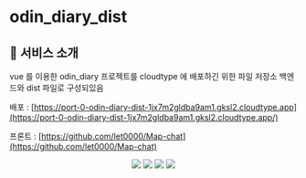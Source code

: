 # odin_diary_dist

## 🌟 서비스 소개

   vue 를 이용한 odin_diary 프로젝트를 cloudtype 에 배포하긴 위한 파일 저장소
   백엔드와 dist 파일로 구성되있음
   
   배포 : [https://port-0-odin-diary-dist-1jx7m2gldba9am1.gksl2.cloudtype.app](https://port-0-odin-diary-dist-1jx7m2gldba9am1.gksl2.cloudtype.app/)

프론트 : [https://github.com/let0000/Map-chat](https://github.com/let0000/Map-chat)

<p align='center'>
    <img src="https://img.shields.io/badge/node.js-v18.12.1-339933?logo=Node.js"/>
   <img src="https://img.shields.io/badge/express-v4.18.2-000000?logo=Express"/>
   <img src="https://img.shields.io/badge/express session-v1.17.3-000000?logo=Express"/>
   <img src="https://img.shields.io/badge/mysql-^2.18.1-4479A1?logo=MySQL"/>
</p>
    

